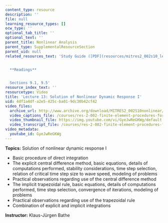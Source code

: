 ```yaml
---
content_type: resource
description: ''
file: null
learning_resource_types: []
ocw_type: ''
optional_tab_title: ''
optional_text: ''
parent_title: Nonlinear Analysis
parent_type: SupplementalResourceSection
parent_uid: null
related_resources_text: 'Study Guide ([PDF](resources/mitres2_002s10_lec13))


  **Readings**


  Sections 9.1, 9.5'
resource_index_text: ''
resourcetype: Video
title: 'Lecture 13: Solution of Nonlinear Dynamic Response I'
uid: 4df1a4df-a2e5-425c-ba01-9dc30b42cf42
video_files:
  archive_url: http://www.archive.org/download/MITRES2_002S10nonlinear/MITRES2_002S10nonlinear_lec13_300k.mp4
  video_captions_file: /courses/res-2-002-finite-element-procedures-for-solids-and-structures-spring-2010/c9ede5992a195b489faec0c4b53dc26d_GyeJwReGKWg.vtt
  video_thumbnail_file: https://img.youtube.com/vi/GyeJwReGKWg/default.jpg
  video_transcript_file: /courses/res-2-002-finite-element-procedures-for-solids-and-structures-spring-2010/2d7f894f9287676e712ee1a8b5ff66b1_GyeJwReGKWg.pdf
video_metadata:
  youtube_id: GyeJwReGKWg
---
```


**Topics:** Solution of nonlinear dynamic response I

*   Basic procedure of direct integration
*   The explicit central difference method, basic equations, details of computations performed, stability considerations, time step selection, relation of critical time step size to wave speed, modeling of problems
*   Practical observations regarding use of the central difference method
*   The implicit trapezoidal rule, basic equations, details of computations performed, time step selection, convergence of iterations, modeling of problems
*   Practical observations regarding use of the trapezoidal rule
*   Combination of explicit and implicit integrations

**Instructor:** Klaus-Jürgen Bathe
